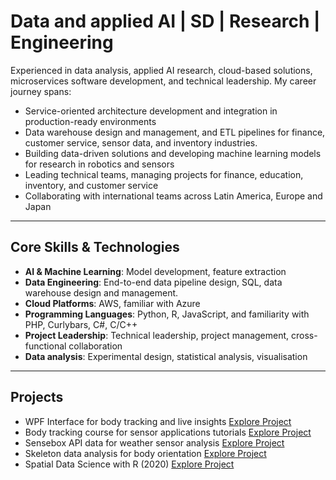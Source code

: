 # Data and applied AI | SD | Research | Engineering

Experienced in data analysis, applied AI research, cloud-based solutions, microservices software development, and technical leadership. My career journey spans:

- Service-oriented architecture development and integration in production-ready environments
- Data warehouse design and management, and ETL pipelines for finance, customer service, sensor data, and inventory industries.
- Building data-driven solutions and developing machine learning models for research in robotics and sensors
- Leading technical teams, managing projects for finance, education, inventory, and customer service
- Collaborating with international teams across Latin America, Europe and Japan

---

## Core Skills & Technologies

- **AI & Machine Learning**: Model development, feature extraction
- **Data Engineering**: End-to-end data pipeline design, SQL, data warehouse design and management.
- **Cloud Platforms**: AWS, familiar with Azure
- **Programming Languages**: Python, R, JavaScript, and familiarity with PHP, Curlybars, C#, C/C++
- **Project Leadership**: Technical leadership, project management, cross-functional collaboration
- **Data analysis**: Experimental design, statistical analysis, visualisation

---

## Projects
- WPF Interface for body tracking and live insights [Explore Project](https://github.com/violetasdev/catkInterface)
- Body tracking course for sensor applications tutorials [Explore Project](https://github.com/violetasdev/bodytrackingdepth_course)
- Sensebox API data for weather sensor analysis [Explore Project](https://github.com/violetasdev/projects_overview/blob/master/sensebox/Sensebox_PartA.ipynb)
- Skeleton data analysis for body orientation [Explore Project](https://github.com/violetasdev/bodyorientation_example)
- Spatial Data Science with R (2020) [Explore Project](https://github.com/violetasdev/SDR_geotech)

